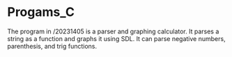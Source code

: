 # Progams_C

The program in /20231405 is a parser and graphing calculator. It parses a string as a function and graphs it using SDL.
It can parse negative numbers, parenthesis, and trig functions.
